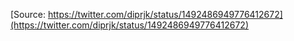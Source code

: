 [Source: https://twitter.com/diprjk/status/1492486949776412672](https://twitter.com/diprjk/status/1492486949776412672)